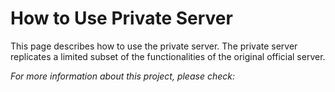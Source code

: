 ﻿# How to Use Private Server

This page describes how to use the private server. The private server
replicates a limited subset of the functionalities of the original
official server.

*For more information about this project, please check:*